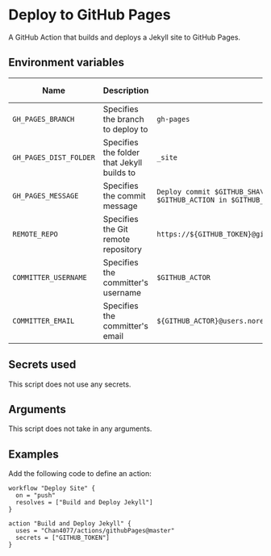 # Deploy to GitHub Pages

A GitHub Action that builds and deploys a Jekyll site to GitHub Pages.


## Environment variables

Name | Description | Default | Allowed values
---|---|---|---
`GH_PAGES_BRANCH` | Specifies the branch to deploy to | `gh-pages` | Any branch name
`GH_PAGES_DIST_FOLDER` | Specifies the folder that Jekyll builds to | `_site` | A folder name
`GH_PAGES_MESSAGE` | Specifies the commit message | `Deploy commit $GITHUB_SHA\nAutodeployed using $GITHUB_ACTION in $GITHUB_WORKFLOW` | A commit message
`REMOTE_REPO` | Specifies the Git remote repository | `https://${GITHUB_TOKEN}@github.com/${GITHUB_REPOSITORY}.git` | A remote repo
`COMMITTER_USERNAME` | Specifies the committer's username | `$GITHUB_ACTOR` | A GitHub username
`COMMITTER_EMAIL` | Specifies the committer's email | `${GITHUB_ACTOR}@users.noreply.github.com` | A valid email address

## Secrets used

This script does not use any secrets.

## Arguments

This script does not take in any arguments.

## Examples

Add the following code to define an action:

```hcl
workflow "Deploy Site" {
  on = "push"
  resolves = ["Build and Deploy Jekyll"]
}

action "Build and Deploy Jekyll" {
  uses = "Chan4077/actions/githubPages@master"
  secrets = ["GITHUB_TOKEN"]
}
```
